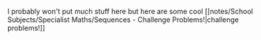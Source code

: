 I probably won't put much stuff here but here are some cool [[notes/School Subjects/Specialist Maths/Sequences - Challenge Problems!|challenge problems!]]